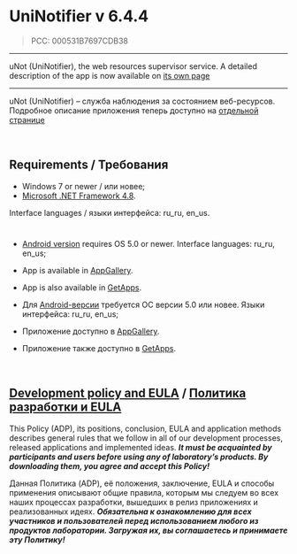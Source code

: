 # UniNotifier v 6.4.4
> PCC: 000531B7697CDB38

---

uNot (UniNotifier), the web resources supervisor service.
A detailed description of the app is now available on [its own page](https://adslbarxatov.github.io/UniNotifier)

---

uNot (UniNotifier) – служба наблюдения за состоянием веб-ресурсов.
Подробное описание приложения теперь доступно на [отдельной странице](https://adslbarxatov.github.io/UniNotifier)

&nbsp;



## Requirements / Требования

- Windows 7 or newer / или новее;
- [Microsoft .NET Framework 4.8](https://go.microsoft.com/fwlink/?linkid=2088631).

Interface languages / языки интерфейса: ru_ru, en_us.

#

- [Android version](https://play.google.com/store/apps/details?id=com.RD_AAOW.UniNotifier) requires OS 5.0 or newer. Interface languages: ru_ru, en_us;
- App is available in [AppGallery](https://url.cloud.huawei.com/kOns67WJJ6?shareTo=qrcode).
- App is also available in [GetApps](https://global.app.mi.com/details?id=uninotifier.xiaomi).

- Для [Android-версии](https://play.google.com/store/apps/details?id=com.RD_AAOW.UniNotifier) требуется ОС версии 5.0 или новее. Языки интерфейса: ru_ru, en_us;
- Приложение доступно в [AppGallery](https://url.cloud.huawei.com/kOns67WJJ6?shareTo=qrcode).
- Приложение также доступно в [GetApps](https://global.app.mi.com/details?id=uninotifier.xiaomi).

&nbsp;



## [Development policy and EULA](https://adslbarxatov.github.io/ADP) / [Политика разработки и EULA](https://adslbarxatov.github.io/ADP/ru)

This Policy (ADP), its positions, conclusion, EULA and application methods
describes general rules that we follow in all of our development processes, released applications and implemented ideas.
***It must be acquainted by participants and users before using any of laboratory’s products.
By downloading them, you agree and accept this Policy!***

Данная Политика (ADP), её положения, заключение, EULA и способы применения
описывают общие правила, которым мы следуем во всех наших процессах разработки, вышедших в релиз приложениях
и реализованных идеях.
***Обязательна к ознакомлению для всех участников и пользователей перед использованием любого из продуктов лаборатории.
Загружая их, вы соглашаетесь и принимаете эту Политику!***
